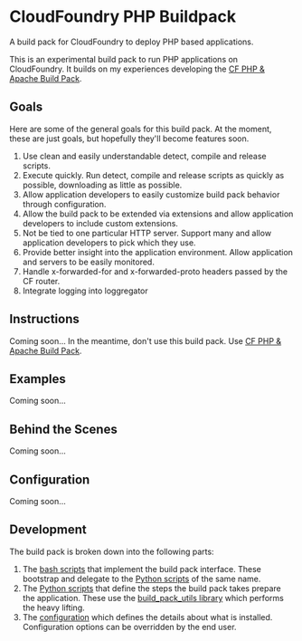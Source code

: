 CloudFoundry PHP Buildpack
==========================

A build pack for CloudFoundry to deploy PHP based applications.

This is an experimental build pack to run PHP applications on CloudFoundry.  It builds on my experiences developing the [CF PHP & Apache Build Pack](https://github.com/dmikusa-pivotal/cf-php-apache-buildpack).

Goals
-----

Here are some of the general goals for this build pack.  At the moment, these are just goals, but hopefully they'll become features soon.

 1. Use clean and easily understandable detect, compile and release scripts.
 1. Execute quickly.  Run detect, compile and release scripts as quickly as possible, downloading as little as possible.
 1. Allow application developers to easily customize build pack behavior through configuration.
 1. Allow the build pack to be extended via extensions and allow application developers to include custom extensions.
 1. Not be tied to one particular HTTP server.  Support many and allow application developers to pick which they use.
 1. Provide better insight into the application environment.  Allow application and servers to be easily monitored.
 1. Handle x-forwarded-for and x-forwarded-proto headers passed by the CF router.
 1. Integrate logging into loggregator

Instructions
------------

Coming soon...  In the meantime, don't use this build pack.  Use [CF PHP & Apache Build Pack](https://github.com/dmikusa-pivotal/cf-php-apache-buildpack).

Examples
--------

Coming soon...

Behind the Scenes
-----------------

Coming soon...

Configuration
-------------

Coming soon...

Development
-----------

The build pack is broken down into the following parts:

 1. The [bash scripts](https://github.com/dmikusa-pivotal/cf-php-buildpack/tree/master/bin) that implement the build pack interface.  These bootstrap and delegate to the [Python scripts](https://github.com/dmikusa-pivotal/cf-php-buildpack/tree/master/scripts) of the same name.
 1. The [Python scripts](https://github.com/dmikusa-pivotal/cf-php-buildpack/tree/master/scripts) that define the steps the build pack takes prepare the application.  These use the [build_pack_utils library](https://github.com/dmikusa-pivotal/py-cf-buildpack-utils) which performs the heavy lifting.
 1. The [configuration](https://github.com/dmikusa-pivotal/cf-php-buildpack/blob/master/defaults/options.json) which defines the details about what is installed.  Configuration options can be overridden by the end user.

